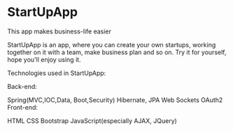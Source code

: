 # StartUpApp
This app makes business-life easier

StartUpApp is an app, where you can create your own startups, working together on it with a team, make business plan and so on. Try it for yourself, hope you'll enjoy using it.

Technologies used in StartUpApp:

Back-end:

Spring(MVC,IOC,Data, Boot,Security)
Hibernate, JPA
Web Sockets
OAuth2
Front-end:

HTML
CSS
Bootstrap
JavaScript(especially AJAX, JQuery)
